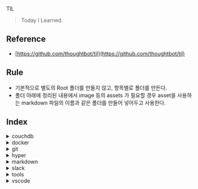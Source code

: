 TIL

> Today I Learned.

## Reference

- [https://github.com/thoughtbot/til](https://github.com/thoughtbot/til)

## Rule

- 기본적으로 별도의 Root 폴더를 만들지 않고, 항목별로 폴더를 만든다.
- 폴더 아래에 정리된 내용에서 image 등의 assets 가 필요할 경우 asset을 사용하는 markdown 파일의 이름과 같은 폴더를 만들어 넣어두고 사용한다.

## Index

<details>
    <summary>couchdb</summary>

- [how to use selector?](./couchDB/how-to-use-selector.md)

</details>

<details>
    <summary>docker</summary>

- [how to filter containers by container name?](./docker/how-to-filter-by-container-name.md)

</details>

<details>
    <summary>git</summary>

- [how to save git credential?](./git/how-to-save-credential.md)

</details>

<details>
    <summary>hyper</summary>

- [how to install hyper terminal theme?](./hyper/how-to-install-theme.md)

</details>

<details>
    <summary>markdown</summary>

- [how to make collapsible list?](./markdown/how-to-make-collapsible-list.md)

</details>

<details>
    <summary>slack</summary>

- [how to install slack app?](./slack/how-to-install-app.md)

</details>

<details>
    <summary>tools</summary>

- [peek](./tools/peek.md)
- [scrimba](./tools/scrimba.md)

</details>

<details>
    <summary>vscode</summary>

- [how to make vscode extention?](./vscode/how-to-make-extention.md)

</details>